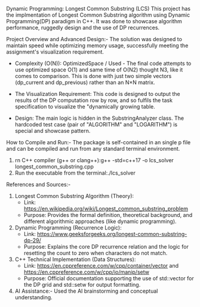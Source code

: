 Dynamic Programming: Longest Common Substring (LCS)
This project has the implmentation of Longest Common Substring algorithm using Dynamic Programming(DP) paradigm in C++. It was done to showcase algorithm performance, ruggedly design and the use of DP recurrences.

Project Overview and Advanced Design:-
The solution was designed to maintain speed while optimizing memory usage, successfully meeting the assignment's visualization requirement.

* Complexity (O(N)): OptimizedSpace / Used - The final code attempts to use optimized space O(1) and same time of O(N2) thought N3, like it comes to comparison. This is done with just two simple vectors (dp_current and dp_previous) rather than an N×N matrix.

* The Visualization Requirement: This code is designed to output the results of the DP computation row by row, and so fulfils the task specification to visualize the "dynamically growing table.

* Design: The main logic is hidden in the SubstringAnalyzer class. The hardcoded test case (pair of "ALGORITHM" and "LOGARITHM") is special and showcase pattern.

How to Compile and Run:-
The package is self-contained in an single p file and can be compiled and run from any standard terminal environment.

1. rn C++ compiler (g++ or clang++):g++ -std=c++17 -o lcs_solver longest_common_substring.cpp
2. Run the executable from the terminal:./lcs_solver

References and Sources:-

1. Longest Common Substring Algorithm (Theory):
    * Link: https://en.wikipedia.org/wiki/Longest_common_substring_problem
    * Purpose: Provides the formal definition, theoretical background, and different algorithmic approaches (like dynamic programming).
2. Dynamic Programming (Recurrence Logic):
    * Link: https://www.geeksforgeeks.org/longest-common-substring-dp-29/
    * Purpose: Explains the core DP recurrence relation and the logic for resetting the count to zero when characters do not match.
3. C++ Technical Implementation (Data Structures):
    * Link: https://en.cppreference.com/w/cpp/container/vector and https://en.cppreference.com/w/cpp/io/manip/setw
    * Purpose: Official documentation supporting the use of std::vector for the DP grid and std::setw for output formatting.
4. AI Assistance:-
 Used the AI brainstorming and conceptual understanding.
